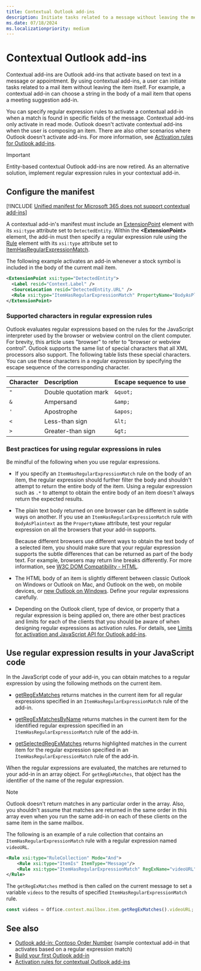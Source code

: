 ```yaml
---
title: Contextual Outlook add-ins
description: Initiate tasks related to a message without leaving the message itself to result in an easier and richer user experience.
ms.date: 07/18/2024
ms.localizationpriority: medium
---
```


# Contextual Outlook add-ins

Contextual add-ins are Outlook add-ins that activate based on text in a message or appointment. By using contextual add-ins, a user can initiate tasks related to a mail item without leaving the item itself. For example, a contextual add-in can choose a string in the body of a mail item that opens a meeting suggestion add-in.

You can specify regular expression rules to activate a contextual add-in when a match is found in specific fields of the message. Contextual add-ins only activate in read mode. Outlook doesn't activate contextual add-ins when the user is composing an item. There are also other scenarios where Outlook doesn't activate add-ins. For more information, see [Activation rules for Outlook add-ins](activation-rules.md).

> [!IMPORTANT]
> Entity-based contextual Outlook add-ins are now retired. As an alternative solution, implement regular expression rules in your contextual add-in.

## Configure the manifest

[!INCLUDE [Unified manifest for Microsoft 365 does not support contextual add-ins](../includes/json-manifest-outlook-contextual-not-supported.md)]

A contextual add-in's manifest must include an [ExtensionPoint](/javascript/api/manifest/extensionpoint#detectedentity) element with its `xsi:type` attribute set to `DetectedEntity`. Within the **\<ExtensionPoint\>** element, the add-in must then specify a regular expression rule using the [Rule](/javascript/api/manifest/rule) element with its `xsi:type` attribute set to [ItemHasRegularExpressionMatch](/javascript/api/manifest/rule#itemhasregularexpressionmatch-rule).

The following example activates an add-in whenever a stock symbol is included in the body of the current mail item.

```xml
<ExtensionPoint xsi:type="DetectedEntity">
  <Label resid="Context.Label" />
  <SourceLocation resid="DetectedEntity.URL" />
  <Rule xsi:type="ItemHasRegularExpressionMatch" PropertyName="BodyAsPlaintext" RegExName="TickerSymbols" RegExValue="\b(NYSE|NASDAQ|AMEX):\s*[A-Za-z]+\b" />
</ExtensionPoint>
```

### Supported characters in regular expression rules

Outlook evaluates regular expressions based on the rules for the JavaScript interpreter used by the browser or webview control on the client computer. For brevity, this article uses "browser" to refer to "browser or webview control". Outlook supports the same list of special characters that all XML processors also support. The following table lists these special characters. You can use these characters in a regular expression by specifying the escape sequence of the corresponding character.

|Character|Description|Escape sequence to use|
|:-----|:-----|:-----|
|`"`|Double quotation mark|`&quot;`|
|`&`|Ampersand|`&amp;`|
|`'`|Apostrophe|`&apos;`|
|`<`|Less-than sign|`&lt;`|
|`>`|Greater-than sign|`&gt;`|

### Best practices for using regular expressions in rules

Be mindful of the following when you use regular expressions.

- If you specify an `ItemHasRegularExpressionMatch` rule on the body of an item, the regular expression should further filter the body and shouldn't attempt to return the entire body of the item. Using a regular expression such as `.*` to attempt to obtain the entire body of an item doesn't always return the expected results.
- The plain text body returned on one browser can be different in subtle ways on another. If you use an `ItemHasRegularExpressionMatch` rule with `BodyAsPlaintext` as the `PropertyName` attribute, test your regular expression on all the browsers that your add-in supports.

    Because different browsers use different ways to obtain the text body of a selected item, you should make sure that your regular expression supports the subtle differences that can be returned as part of the body text. For example, browsers may return line breaks differently. For more information, see [W3C DOM Compatibility - HTML](https://quirksmode.org/dom/html/).

- The HTML body of an item is slightly different between classic Outlook on Windows or Outlook on Mac, and Outlook on the web, on mobile devices, or [new Outlook on Windows](https://support.microsoft.com/office/656bb8d9-5a60-49b2-a98b-ba7822bc7627). Define your regular expressions carefully.

- Depending on the Outlook client, type of device, or property that a regular expression is being applied on, there are other best practices and limits for each of the clients that you should be aware of when designing regular expressions as activation rules. For details, see [Limits for activation and JavaScript API for Outlook add-ins](limits-for-activation-and-javascript-api-for-outlook-add-ins.md).

## Use regular expression results in your JavaScript code

In the JavaScript code of your add-in, you can obtain matches to a regular expression by using the following methods on the current item.

- [getRegExMatches](/javascript/api/requirement-sets/outlook/preview-requirement-set/office.context.mailbox.item#methods) returns matches in the current item for all regular expressions specified in an `ItemHasRegularExpressionMatch` rule of the add-in.

- [getRegExMatchesByName](/javascript/api/requirement-sets/outlook/preview-requirement-set/office.context.mailbox.item#methods) returns matches in the current item for the identified regular expression specified in an `ItemHasRegularExpressionMatch` rule of the add-in.

- [getSelectedRegExMatches](/javascript/api/requirement-sets/outlook/preview-requirement-set/office.context.mailbox.item#methods) returns highlighted matches in the current item for the regular expression specified in an `ItemHasRegularExpressionMatch` rule of the add-in.

When the regular expressions are evaluated, the matches are returned to your add-in in an array object. For `getRegExMatches`, that object has the identifier of the name of the regular expression.

> [!NOTE]
> Outlook doesn't return matches in any particular order in the array. Also, you shouldn't assume that matches are returned in the same order in this array even when you run the same add-in on each of these clients on the same item in the same mailbox.

The following is an example of a rule collection that contains an `ItemHasRegularExpressionMatch` rule with a regular expression named `videoURL`.

```XML
<Rule xsi:type="RuleCollection" Mode="And">
    <Rule xsi:type="ItemIs" ItemType="Message"/>
    <Rule xsi:type="ItemHasRegularExpressionMatch" RegExName="videoURL" RegExValue="http://www\.youtube\.com/watch\?v=[a-zA-Z0-9_-]{11}" PropertyName="BodyAsPlaintext"/>
</Rule>
```

The `getRegExMatches` method is then called on the current message to set a variable `videos` to the results of specified `ItemHasRegularExpressionMatch` rule.

```js
const videos = Office.context.mailbox.item.getRegExMatches().videoURL;
```

## See also

- [Outlook add-in: Contoso Order Number](https://github.com/OfficeDev/Outlook-Add-In-Contextual-Regex) (sample contextual add-in that activates based on a regular expression match)
- [Build your first Outlook add-in](../quickstarts/outlook-quickstart.md)
- [Activation rules for contextual Outlook add-ins](activation-rules.md)
